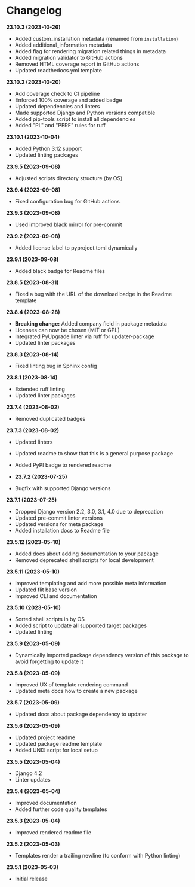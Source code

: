 # Changelog

**23.10.3 (2023-10-26)**
* Added custom_installation metadata (renamed from `installation`)
* Added additional_information metadata
* Added flag for rendering migration related things in metadata
* Added migration validator to GitHub actions
* Removed HTML coverage report in GitHub actions
* Updated readthedocs.yml template

**23.10.2 (2023-10-20)**
* Add coverage check to CI pipeline
* Enforced 100% coverage and added badge
* Updated dependencies and linters
* Made supported Django and Python versions compatible
* Added pip-tools script to install all dependencies
* Added "PL" and "PERF" rules for ruff

**23.10.1 (2023-10-04)**
* Added Python 3.12 support
* Updated linting packages

**23.9.5 (2023-09-08)**
* Adjusted scripts directory structure (by OS)

**23.9.4 (2023-09-08)**
* Fixed configuration bug for GitHub actions

**23.9.3 (2023-09-08)**
* Used improved black mirror for pre-commit

**23.9.2 (2023-09-08)**
* Added license label to pyproject.toml dynamically

**23.9.1 (2023-09-08)**
* Added black badge for Readme files

**23.8.5 (2023-08-31)**
* Fixed a bug with the URL of the download badge in the Readme template

**23.8.4 (2023-08-28)**
* **Breaking change:** Added company field in package metadata
* Licenses can now be chosen (MIT or GPL)
* Integrated PyUpgrade linter via ruff for updater-package
* Updated linter packages

**23.8.3 (2023-08-14)**
* Fixed linting bug in Sphinx config

**23.8.1 (2023-08-14)**
* Extended ruff linting
* Updated linter packages

**23.7.4 (2023-08-02)**
* Removed duplicated badges

**23.7.3 (2023-08-02)**
* Updated linters
* Updated readme to show that this is a general purpose package
* Added PyPI badge to rendered readme

* **23.7.2 (2023-07-25)**
* Bugfix with supported Django versions

**23.7.1 (2023-07-25)**
* Dropped Django version 2.2, 3.0, 3.1, 4.0 due to deprecation
* Updated pre-commit linter versions
* Updated versions for meta package
* Added installation docs to Readme file

**23.5.12 (2023-05-10)**
* Added docs about adding documentation to your package
* Removed deprecated shell scripts for local development

**23.5.11 (2023-05-10)**
* Improved templating and add more possible meta information
* Updated flit base version
* Improved CLI and documentation

**23.5.10 (2023-05-10)**
* Sorted shell scripts in by OS
* Added script to update all supported target packages
* Updated linting

**23.5.9 (2023-05-09)**
* Dynamically imported package dependency version of this package to avoid forgetting to update it

**23.5.8 (2023-05-09)**
* Improved UX of template rendering command
* Updated meta docs how to create a new package

**23.5.7 (2023-05-09)**
* Updated docs about package dependency to updater

**23.5.6 (2023-05-09)**
* Updated project readme
* Updated package readme template
* Added UNIX script for local setup

**23.5.5 (2023-05-04)**
* Django 4.2
* Linter updates

**23.5.4 (2023-05-04)**
* Improved documentation
* Added further code quality templates

**23.5.3 (2023-05-04)**
* Improved rendered readme file

**23.5.2 (2023-05-03)**
* Templates render a trailing newline (to conform with Python linting)

**23.5.1 (2023-05-03)**
* Initial release
